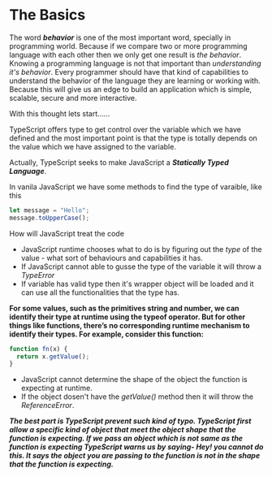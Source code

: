 # The Basics

The word **_behavior_** is one of the most important word, specially in programming world. Because if we compare two or more programming language with each other then we only get one result is _the behavior_. Knowing a programming language is not that important than _understanding it's behavior_. Every programmer should have that kind of capabilities to understand the behavior of the language they are learning or working with. Because this will give us an edge to build an application which is simple, scalable, secure and more interactive.

With this thought lets start......

TypeScript offers type to get control over the variable which we have defined and the most important point is that the type is totally depends on the value which we have assigned to the variable.

Actually, TypeScript seeks to make JavaScript a **_Statically Typed Language_**.

In vanila JavaScript we have some methods to find the type of varaible, like this

```js
let message = "Hello";
message.toUpperCase();
```

How will JavaScript treat the code

- JavaScript runtime chooses what to do is by figuring out the _type_ of the value - what sort of behaviours and capabilities it has.
- If JavaScript cannot able to gusse the type of the variable it will throw a _TypeError_
- If variable has valid type then it's wrapper object will be loaded and it can use all the functionalities that the type has.

**For some values, such as the primitives string and number, we can identify their type at runtime using the typeof operator. But for other things like functions, there’s no corresponding runtime mechanism to identify their types. For example, consider this function:**

```js
function fn(x) {
  return x.getValue();
}
```

- JavaScript cannot determine the shape of the object the function is expecting at runtime.
- If the object dosen't have the _getValue()_ method then it will throw the _ReferenceError_.

**_The best part is TypeScript prevent such kind of typo. TypeScript first allow a specific kind of object that meet the object shape that the function is expecting. If we pass an object which is not same as the function is expecting TypeScript warns us by saying- Hey! you cannot do this. It says the object you are passing to the function is not in the shape that the function is expecting._**
